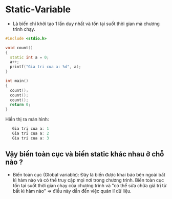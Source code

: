 # Static-Variable
- Là biến chỉ khởi tạo 1 lần duy nhất và tồn tại suốt thời gian mà chương trình chạy.
~~~cpp
#include <stdio.h>

void count()
{
  static int a = 0;
  a++;
  printf("Gia tri cua a: %d", a);
}

int main()
{
  count();
  count();
  count();
  return 0;
}
~~~

Hiển thị ra màn hình:
~~~cpp
   Gia trị cua a: 1
   Gia tri cua a: 2
   Gia tri cua a: 3
~~~
## Vậy biến toàn cục và biến static khác nhau ở chỗ nào ?
- Biến toàn cục (Global variable): Đây là biến được khai báo bên ngoài bất kì hàm nào và có thể truy cập mọi nơi trong chương trình. Biến toàn cục tồn tại suốt thời gian chạy của chương trình và "có thể sửa chữa giá trị từ bất kì hàm nào" => điều này dẫn đến việc quản lí dữ liệu.
